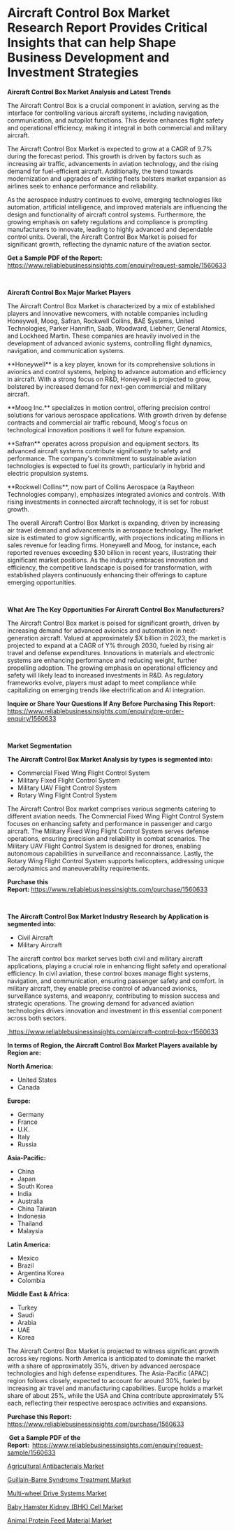 <p><h1>Aircraft Control Box Market Research Report Provides Critical Insights that can help Shape Business Development and Investment Strategies</h1></p><p><strong>Aircraft Control Box Market Analysis and Latest Trends</strong></p>
<p><p>The Aircraft Control Box is a crucial component in aviation, serving as the interface for controlling various aircraft systems, including navigation, communication, and autopilot functions. This device enhances flight safety and operational efficiency, making it integral in both commercial and military aircraft.</p><p>The Aircraft Control Box Market is expected to grow at a CAGR of 9.7% during the forecast period. This growth is driven by factors such as increasing air traffic, advancements in aviation technology, and the rising demand for fuel-efficient aircraft. Additionally, the trend towards modernization and upgrades of existing fleets bolsters market expansion as airlines seek to enhance performance and reliability.</p><p>As the aerospace industry continues to evolve, emerging technologies like automation, artificial intelligence, and improved materials are influencing the design and functionality of aircraft control systems. Furthermore, the growing emphasis on safety regulations and compliance is prompting manufacturers to innovate, leading to highly advanced and dependable control units. Overall, the Aircraft Control Box Market is poised for significant growth, reflecting the dynamic nature of the aviation sector.</p></p>
<p><strong>Get a Sample PDF of the Report:&nbsp;</strong> <a href="https://www.reliablebusinessinsights.com/enquiry/request-sample/1560633?utm_campaign=63&utm_medium=2&utm_source=Github&utm_content=ia&utm_term=03112024&utm_id=aircraft-control-box">https://www.reliablebusinessinsights.com/enquiry/request-sample/1560633</a></p>
<p>&nbsp;</p>
<p><strong>Aircraft Control Box Major Market Players</strong></p>
<p><p>The Aircraft Control Box Market is characterized by a mix of established players and innovative newcomers, with notable companies including Honeywell, Moog, Safran, Rockwell Collins, BAE Systems, United Technologies, Parker Hannifin, Saab, Woodward, Liebherr, General Atomics, and Lockheed Martin. These companies are heavily involved in the development of advanced avionic systems, controlling flight dynamics, navigation, and communication systems.</p><p>**Honeywell** is a key player, known for its comprehensive solutions in avionics and control systems, helping to advance automation and efficiency in aircraft. With a strong focus on R&D, Honeywell is projected to grow, bolstered by increased demand for next-gen commercial and military aircraft.</p><p>**Moog Inc.** specializes in motion control, offering precision control solutions for various aerospace applications. With growth driven by defense contracts and commercial air traffic rebound, Moog's focus on technological innovation positions it well for future expansion.</p><p>**Safran** operates across propulsion and equipment sectors. Its advanced aircraft systems contribute significantly to safety and performance. The company's commitment to sustainable aviation technologies is expected to fuel its growth, particularly in hybrid and electric propulsion systems.</p><p>**Rockwell Collins**, now part of Collins Aerospace (a Raytheon Technologies company), emphasizes integrated avionics and controls. With rising investments in connected aircraft technology, it is set for robust growth. </p><p>The overall Aircraft Control Box Market is expanding, driven by increasing air travel demand and advancements in aerospace technology. The market size is estimated to grow significantly, with projections indicating millions in sales revenue for leading firms. Honeywell and Moog, for instance, each reported revenues exceeding $30 billion in recent years, illustrating their significant market positions. As the industry embraces innovation and efficiency, the competitive landscape is poised for transformation, with established players continuously enhancing their offerings to capture emerging opportunities.</p></p>
<p>&nbsp;</p>
<p><strong>What Are The Key Opportunities For Aircraft Control Box Manufacturers?</strong></p>
<p><p>The Aircraft Control Box market is poised for significant growth, driven by increasing demand for advanced avionics and automation in next-generation aircraft. Valued at approximately $X billion in 2023, the market is projected to expand at a CAGR of Y% through 2030, fueled by rising air travel and defense expenditures. Innovations in materials and electronic systems are enhancing performance and reducing weight, further propelling adoption. The growing emphasis on operational efficiency and safety will likely lead to increased investments in R&D. As regulatory frameworks evolve, players must adapt to meet compliance while capitalizing on emerging trends like electrification and AI integration.</p></p>
<p><strong>Inquire or Share Your Questions If Any Before Purchasing This Report:</strong> <a href="https://www.reliablebusinessinsights.com/enquiry/pre-order-enquiry/1560633?utm_campaign=63&utm_medium=2&utm_source=Github&utm_content=ia&utm_term=03112024&utm_id=aircraft-control-box">https://www.reliablebusinessinsights.com/enquiry/pre-order-enquiry/1560633</a></p>
<p>&nbsp;</p>
<p><strong>Market Segmentation</strong></p>
<p><strong>The Aircraft Control Box Market Analysis by types is segmented into:</strong></p>
<p><ul><li>Commercial Fixed Wing Flight Control System</li><li>Military Fixed Flight Control System</li><li>Military UAV Flight Control System</li><li>Rotary Wing Flight Control System</li></ul></p>
<p><p>The Aircraft Control Box market comprises various segments catering to different aviation needs. The Commercial Fixed Wing Flight Control System focuses on enhancing safety and performance in passenger and cargo aircraft. The Military Fixed Wing Flight Control System serves defense operations, ensuring precision and reliability in combat scenarios. The Military UAV Flight Control System is designed for drones, enabling autonomous capabilities in surveillance and reconnaissance. Lastly, the Rotary Wing Flight Control System supports helicopters, addressing unique aerodynamics and maneuverability requirements.</p></p>
<p><strong>Purchase this Report:&nbsp;</strong><a href="https://www.reliablebusinessinsights.com/purchase/1560633?utm_campaign=63&utm_medium=2&utm_source=Github&utm_content=ia&utm_term=03112024&utm_id=aircraft-control-box">https://www.reliablebusinessinsights.com/purchase/1560633</a></p>
<p>&nbsp;</p>
<p><strong>The Aircraft Control Box Market Industry Research by Application is segmented into:</strong></p>
<p><ul><li>Civil Aircraft</li><li>Military Aircraft</li></ul></p>
<p><p>The aircraft control box market serves both civil and military aircraft applications, playing a crucial role in enhancing flight safety and operational efficiency. In civil aviation, these control boxes manage flight systems, navigation, and communication, ensuring passenger safety and comfort. In military aircraft, they enable precise control of advanced avionics, surveillance systems, and weaponry, contributing to mission success and strategic operations. The growing demand for advanced aviation technologies drives innovation and investment in this essential component across both sectors.</p></p>
<p><a href="https://www.reliablebusinessinsights.com/aircraft-control-box-r1560633?utm_campaign=63&utm_medium=2&utm_source=Github&utm_content=ia&utm_term=03112024&utm_id=aircraft-control-box">&nbsp;https://www.reliablebusinessinsights.com/aircraft-control-box-r1560633</a></p>
<p><strong>In terms of Region, the Aircraft Control Box Market Players available by Region are:</strong></p>
<p>
    <p> <strong> North America: </strong>
        <ul>
            <li>United States</li>
            <li>Canada</li>
        </ul>
        </p> 
    <p> <strong> Europe: </strong>
        <ul>
            <li>Germany</li>
            <li>France</li>
            <li>U.K.</li>
            <li>Italy</li>
            <li>Russia</li>
        </ul>
        </p> 
    <p> <strong> Asia-Pacific: </strong>
        <ul>
            <li>China</li>
            <li>Japan</li>
            <li>South Korea</li>
            <li>India</li>
            <li>Australia</li>
            <li>China Taiwan</li>
            <li>Indonesia</li>
            <li>Thailand</li>
            <li>Malaysia</li>
        </ul>
        </p> 
    <p> <strong> Latin America: </strong>
        <ul>
            <li>Mexico</li>
            <li>Brazil</li>
            <li>Argentina Korea</li>
            <li>Colombia</li>
        </ul>
        </p> 
    <p> <strong> Middle East & Africa: </strong>
        <ul>
            <li>Turkey</li>
            <li>Saudi</li>
            <li>Arabia</li>
            <li>UAE</li>
            <li>Korea</li>
        </ul>
    </p>
    </p>
<p><p>The Aircraft Control Box Market is projected to witness significant growth across key regions. North America is anticipated to dominate the market with a share of approximately 35%, driven by advanced aerospace technologies and high defense expenditures. The Asia-Pacific (APAC) region follows closely, expected to account for around 30%, fueled by increasing air travel and manufacturing capabilities. Europe holds a market share of about 25%, while the USA and China contribute approximately 5% each, reflecting their respective aerospace activities and expansions.</p></p>
<p><strong>Purchase this Report: </strong><a href="https://www.reliablebusinessinsights.com/purchase/1560633?utm_campaign=63&utm_medium=2&utm_source=Github&utm_content=ia&utm_term=03112024&utm_id=aircraft-control-box">https://www.reliablebusinessinsights.com/purchase/1560633</a></p>
<p>&nbsp;<strong>Get a Sample PDF of the Report:&nbsp;&nbsp;</strong><a href="https://www.reliablebusinessinsights.com/enquiry/request-sample/1560633?utm_campaign=63&utm_medium=2&utm_source=Github&utm_content=ia&utm_term=03112024&utm_id=aircraft-control-box">https://www.reliablebusinessinsights.com/enquiry/request-sample/1560633</a></p>
<p><strong></strong></p>
<p><p><a href="https://www.linkedin.com/pulse/global-agricultural-antibacterials-market-opportunities-xyzqf?utm_campaign=63&utm_medium=2&utm_source=Github&utm_content=ia&utm_term=03112024&utm_id=aircraft-control-box">Agricultural Antibacterials Market</a></p><p><a href="https://issuu.com/reportprime-2/docs/guillain-barre-syndrome-treatment-m_d81e4e9b4da139?utm_campaign=63&utm_medium=2&utm_source=Github&utm_content=ia&utm_term=03112024&utm_id=aircraft-control-box">Guillain-Barre Syndrome Treatment Market</a></p><p><a href="https://github.com/maq4brod/Market-Research-Report-List-1/blob/main/multi-wheel-drive-systems-market.md?utm_campaign=63&utm_medium=2&utm_source=Github&utm_content=ia&utm_term=03112024&utm_id=aircraft-control-box">Multi-wheel Drive Systems Market</a></p><p><a href="https://issuu.com/reportprime-2/docs/baby-hamster-kidney-bhk-cell-market_35df9e6af8b2b3?utm_campaign=63&utm_medium=2&utm_source=Github&utm_content=ia&utm_term=03112024&utm_id=aircraft-control-box">Baby Hamster Kidney (BHK) Cell Market</a></p><p><a href="https://www.linkedin.com/pulse/sustainability-trends-animal-protein-feed-material-industry-s9frf?utm_campaign=63&utm_medium=2&utm_source=Github&utm_content=ia&utm_term=03112024&utm_id=aircraft-control-box">Animal Protein Feed Material Market</a></p></p>